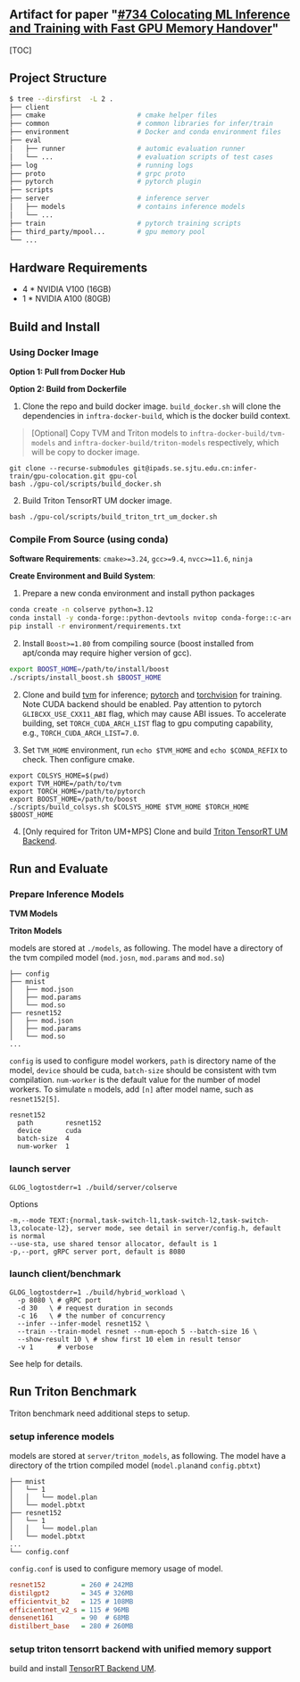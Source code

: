## Artifact for paper "<u>#734	Colocating ML Inference and Training with Fast GPU Memory Handover</u>"

<!-- Intro -->

[TOC]

## Project Structure

```bash
$ tree --dirsfirst  -L 2 .
├── client                      
├── cmake                       # cmake helper files
├── common                      # common libraries for infer/train  
├── environment                 # Docker and conda environment files
├── eval
│   ├── runner                  # automic evaluation runner
│   └── ...                     # evaluation scripts of test cases 
├── log                         # running logs       
├── proto                       # grpc proto
├── pytorch                     # pytorch plugin
├── scripts                    
├── server                      # inference server 
│   ├── models                  # contains inference models
│   └── ... 
├── train                       # pytorch training scripts
├── third_party/mpool...        # gpu memory pool
└── ...
```

## Hardware Requirements

- 4 * NVIDIA V100 (16GB)
- 1 * NVIDIA A100 (80GB)

## Build and Install 

### Using Docker Image

**Option 1: Pull from Docker Hub**



**Option 2: Build from Dockerfile**

1. Clone the repo and build docker image. `build_docker.sh` will clone the dependencies in `inftra-docker-build`, which is the docker build context. 

> [Optional] Copy TVM and Triton models to `inftra-docker-build/tvm-models` and `inftra-docker-build/triton-models` respectively, which will be copy to docker image. 

```
git clone --recurse-submodules git@ipads.se.sjtu.edu.cn:infer-train/gpu-colocation.git gpu-col
bash ./gpu-col/scripts/build_docker.sh
```

2. Build Triton TensorRT UM docker image.

```
bash ./gpu-col/scripts/build_triton_trt_um_docker.sh
```



### Compile From Source (using conda)

**Software Requirements**: `cmake>=3.24`, `gcc>=9.4`, `nvcc>=11.6`, `ninja`

**Create Environment and Build System**:

1. Prepare a new conda environment and install python packages

```bash
conda create -n colserve python=3.12
conda install -y conda-forge::python-devtools nvitop conda-forge::c-ares
pip install -r environment/requirements.txt
```

2. Install `Boost>=1.80` from compiling source (boost installed from apt/conda may require higher version of gcc).  

```bash
export BOOST_HOME=/path/to/install/boost
./scripts/install_boost.sh $BOOST_HOME
```

2. Clone and build [tvm](https://ipads.se.sjtu.edu.cn:1312/infer-train/tvm) for inference; [pytorch](https://ipads.se.sjtu.edu.cn:1312/infer-train/pytorch) and [torchvision](https://github.com/pytorch/vision/tree/v0.13.1) for training. Note CUDA backend should be enabled. Pay attention to pytorch `GLIBCXX_USE_CXX11_ABI` flag, which may cause ABI issues. To accelerate building, set `TORCH_CUDA_ARCH_LIST` flag to gpu computing capability, e.g., `TORCH_CUDA_ARCH_LIST=7.0`.

3. Set `TVM_HOME` environment, run `echo $TVM_HOME` and `echo $CONDA_REFIX` to check. Then configure cmake.

```
export COLSYS_HOME=$(pwd)
export TVM_HOME=/path/to/tvm
export TORCH_HOME=/path/to/pytorch
export BOOST_HOME=/path/to/boost
./scripts/build_colsys.sh $COLSYS_HOME $TVM_HOME $TORCH_HOME $BOOST_HOME
```

4. [Only required for Triton UM+MPS] Clone and build [Triton TensorRT UM Backend]().  

## Run and Evaluate

### Prepare Inference Models

**TVM Models**

**Triton Models**

models are stored at `./models`, as following. The model have a directory of the tvm compiled model (`mod.josn`, `mod.params` and `mod.so`)

```
├── config
├── mnist
│   ├── mod.json
│   ├── mod.params
│   └── mod.so
├── resnet152
│   ├── mod.json
│   ├── mod.params
│   └── mod.so
...
```

`config` is used to configure model workers, `path` is directory name of the model, `device` should be cuda, `batch-size` should be consistent with tvm compilation. `num-worker` is the default value for the number of model workers. To simulate `n` models, add `[n]` after model name, such as `resnet152[5]`.

```
resnet152
  path        resnet152
  device      cuda
  batch-size  4
  num-worker  1
```

### launch server

```
GLOG_logtostderr=1 ./build/server/colserve
```

Options
```
-m,--mode TEXT:{normal,task-switch-l1,task-switch-l2,task-switch-l3,colocate-l2}, server mode, see detail in server/config.h, default is normal
--use-sta, use shared tensor allocator, default is 1           
-p,--port, gRPC server port, default is 8080
```

### launch client/benchmark

```
GLOG_logtostderr=1 ./build/hybrid_workload \
  -p 8080 \ # gRPC port
  -d 30   \ # request duration in seconds
  -c 16   \ # the number of concurrency
  --infer --infer-model resnet152 \
  --train --train-model resnet --num-epoch 5 --batch-size 16 \
  --show-result 10 \ # show first 10 elem in result tensor
  -v 1      # verbose
```

See help for details.

## Run Triton Benchmark

Triton benchmark need additional steps to setup.

### setup inference models

models are stored at `server/triton_models`, as following. The model have a directory of the trtion compiled model (`model.plan`and `config.pbtxt`)

```
├── mnist
│   └── 1
│   │   └── model.plan
│   └── model.pbtxt
├── resnet152
│   └── 1
│   │   └── model.plan
│   └── model.pbtxt
...
└── config.conf
```

`config.conf` is used to configure memory usage of model.

```ini
resnet152         = 260 # 242MB
distilgpt2        = 345 # 326MB
efficientvit_b2   = 125 # 108MB
efficientnet_v2_s = 115 # 96MB
densenet161       = 90  # 68MB
distilbert_base   = 280 # 260MB
```

### setup triton tensorrt backend with unified memory support

build and install [TensorRT Backend UM](https://ipads.se.sjtu.edu.cn:1312/infer-train/triton_tensorrt_um).
